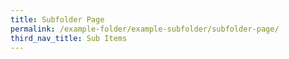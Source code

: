 ```yaml
---
title: Subfolder Page
permalink: /example-folder/example-subfolder/subfolder-page/
third_nav_title: Sub Items
---
```

